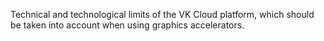Technical and technological limits of the VK Cloud platform, which should be taken into account when using graphics accelerators.
